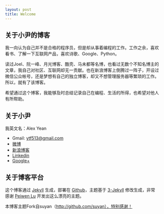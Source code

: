 ```yaml
---
layout: post
title: Welcome
---
```


## 关于小尹的博客

我一向认为自己并不是合格的程序员，但是却从事着编程的工作。工作之余，喜欢看书、了解一下互联网产品，喜欢诗歌、Google、Python。

读过Joel、阮一峰、月光博客、酷壳、马未都等名博，也看过无数个不知名博主的文章，我自己对社区、互联网却无一贡献。也在新浪博客上倒腾过一阵子，开设过微信公众帐号，还是梦想有自己的独立博客，却又不想管理服务器等繁琐的工作。所以，就有了该博客。

希望通过这个博客，我能够及时总结记录自己在编程、生活的所得，也希望对他人有所帮助。

## 关于小尹

我英文名：Alex Yean

- Gmail: ytf513@gmail.com
- [微博](http://weibo.com/ytf513)
- [新浪博客](http://blog.sina.com.cn/ytf513)
- [Linkedin](http://cn.linkedin.com/in/alexyean)
- [Google+](https://plus.google.com/104604479972610194575)


## 关于博客平台

这个博客通过 [Jekyll](http://jekyllrb.com/) 生成，部署在 [Github](https://pages.github.com)，主题基于 [3-Jekyll](https://github.com/P233/3-Jekyll) 修改生成，非常感谢 [Peiwen Lu](https://github.com/P233) 开发出这么漂亮的主题。

本博客主题Fork自suyan（http://github.com/suyan），特别感谢！
